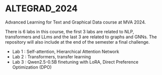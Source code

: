 # ALTEGRAD_2024
Advanced Learning for Text and Graphical Data course at MVA 2024.

There is 6 labs in this course, the first 3 labs are related to NLP, transformers and LLms and the last 3 are related to graphs and GNNs. The repository will also include at the end of the semester a final challenge.

- Lab 1 : Self-attention, Hierarchical Attention Network
- Lab 2 : Transformers, transfer learning
- Lab 3 : Qwen2.5-0.5B finetuning with LoRA, Direct Preference Optimization (DPO)
